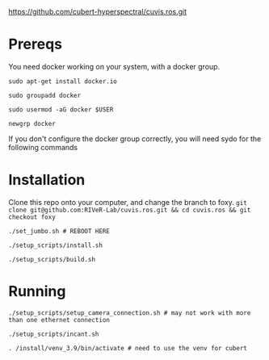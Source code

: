 https://github.com/cubert-hyperspectral/cuvis.ros.git

# Prereqs

You need docker working on your system, with a docker group.

```sudo apt-get install docker.io``` 

```sudo groupadd docker```

```sudo usermod -aG docker $USER```

```newgrp docker```

If you don't configure the docker group correctly, you will need sydo for the following commands
# Installation

Clone this repo onto your computer, and change the branch to foxy.
```git clone git@github.com:RIVeR-Lab/cuvis.ros.git && cd cuvis.ros && git checkout foxy```

```./set_jumbo.sh # REBOOT HERE```

```./setup_scripts/install.sh```

```./setup_scripts/build.sh```

# Running

```./setup_scripts/setup_camera_connection.sh # may not work with more than one ethernet connection``` 

```./setup_scripts/incant.sh```

```. /install/venv_3.9/bin/activate # need to use the venv for cubert``` 